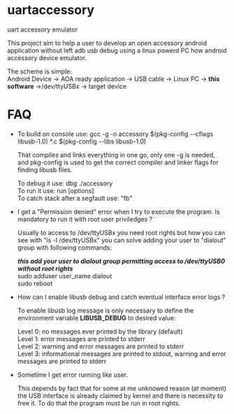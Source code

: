uartaccessory
=============

uart accessory emulator

This project aim to help a user to develop an open accessory android application without left adb usb debug using a linux powerd PC how android accessory device emulator.

The scheme is simple:<br>
  Android Device -> AOA ready application -> USB cable -> Linux PC -> <b>this software</b> ->/dev/ttyUSBx -> target device 


FAQ
===

- To build on console use: gcc -g -o accessory $(pkg-config --cflags libusb-1.0) *.c $(pkg-config --libs libusb-1.0)
  
  That compiles and links everything in one go, only one -g is needed, and pkg-config is used to get the correct compiler and linker flags for finding libusb files.<br>

  To debug it use: dbg ./accessory<br>
  To run it use: run [options]<br>
  To catch stack after a segfault use: "fb"<br>

- I get a "Permission denied" error when I try to execute the program. Is mandatory to run it with root user priviledges ?

  Usually to access to /dev/ttyUSBx you need root rights but how you can see with "ls -l /dev/ttyUSBx" you can solve
  adding your user to "dialout" group with following commands:  

  <i><b>this add your user to dialout group permitting access to /dev/ttyUSB0 without root rights</i></b><br>
  sudo adduser user_name dialout<br>
  sudo reboot
  
- How can I enable libusb debug and catch eventual interface error logs ?

  To enable libusb log message is only necessary to define the environment variable <b>LIBUSB_DEBUG</b> to desired value:
  
  Level 0: no messages ever printed by the library (default)<br>
  Level 1: error messages are printed to stderr<br>
  Level 2: warning and error messages are printed to stderr<br>
  Level 3: informational messages are printed to stdout, warning and error messages are printed to stderr<br>

- Sometime I get error running like user.

  This depends by fact that for some at me unknowed reason (at moment) the USB interface is already claimed by kernel and there is necessity to free it. To do that the program must be run in root rights.
